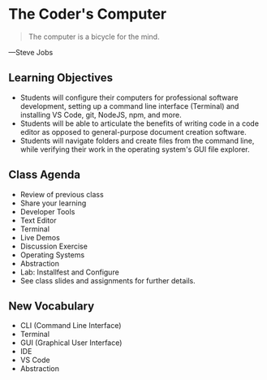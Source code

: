 # The Coder's Computer

> The computer is a bicycle for the mind.

—Steve Jobs

## Learning Objectives
- Students will configure their computers for professional software development, setting up a command line interface (Terminal) and installing VS Code, git, NodeJS, npm, and more.
- Students will be able to articulate the benefits of writing code in a code editor as opposed to general-purpose document creation software.
- Students will navigate folders and create files from the command line, while verifying their work in the operating system's GUI file explorer.

## Class Agenda
- Review of previous class
- Share your learning
- Developer Tools
- Text Editor
- Terminal
- Live Demos
- Discussion Exercise
- Operating Systems
- Abstraction
- Lab: Installfest and Configure
- See class slides and assignments for further details.

## New Vocabulary
- CLI (Command Line Interface)
- Terminal
- GUI (Graphical User Interface)
- IDE
- VS Code
- Abstraction

